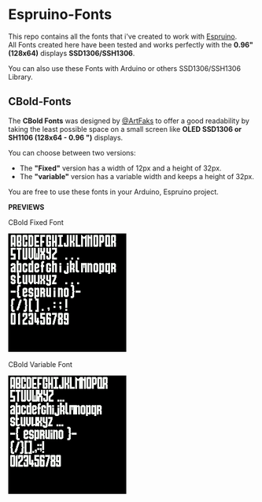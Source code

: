 # Espruino-Fonts

This repo contains all the fonts that i've created to work with [Espruino](http://www.espruino.com/).\
All Fonts created here have been tested and works perfectly with the **0.96" (128x64)** displays **SSD1306/SSH1306**.

You can also use these Fonts with Arduino or others SSD1306/SSH1306 Library.

## CBold-Fonts

The **CBold Fonts** was designed by [@ArtFaks](https://github.com/BullzArtDesign) to offer a good readability by taking the least possible space on a small screen like **OLED SSD1306 or SH1106 (128x64 - 0.96 ")** displays.

You can choose between two versions:
* The **"Fixed"** version has a width of 12px and a height of 32px.
* The **"variable"** version has a variable width and keeps a height of 32px.

You are free to use these fonts in your Arduino, Espruino project.

**PREVIEWS**

CBold Fixed Font

![Preview of CBold Fixed Font](https://github.com/BullzLabz/Espruino-Fonts/blob/main/CBold-Font/Previews/Espruino-CBold-Fixed.png)

CBold Variable Font

![Preview of CBold Variable Font](https://github.com/BullzLabz/Espruino-Fonts/blob/main/CBold-Font/Previews/Espruino-CBold-Var.png)
